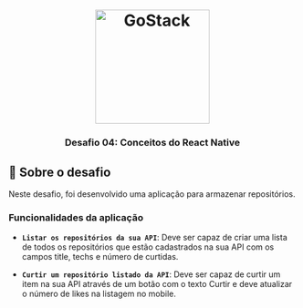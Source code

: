 <h1 align="center">
    <img alt="GoStack" src="https://rocketseat-cdn.s3-sa-east-1.amazonaws.com/bootcamp-header.png" width="200px" />
</h1>

<h3 align="center">
  Desafio 04: Conceitos do React Native
</h3>

## :rocket: Sobre o desafio

Neste desafio, foi desenvolvido uma aplicação para armazenar repositórios.

### Funcionalidades da aplicação

- **`Listar os repositórios da sua API`**: Deve ser capaz de criar uma lista de todos os repositórios que estão cadastrados na sua API com os campos title, techs e número de curtidas.

- **`Curtir um repositório listado da API`**: Deve ser capaz de curtir um item na sua API através de um botão com o texto Curtir e deve atualizar o número de likes na listagem no mobile.
